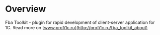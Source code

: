 # Overview #

Fba Toolkit - plugin for rapid development of client-server application for 1C. Read more on [www.profi1c.ru](http://profi1c.ru/fba_toolkit_about)

